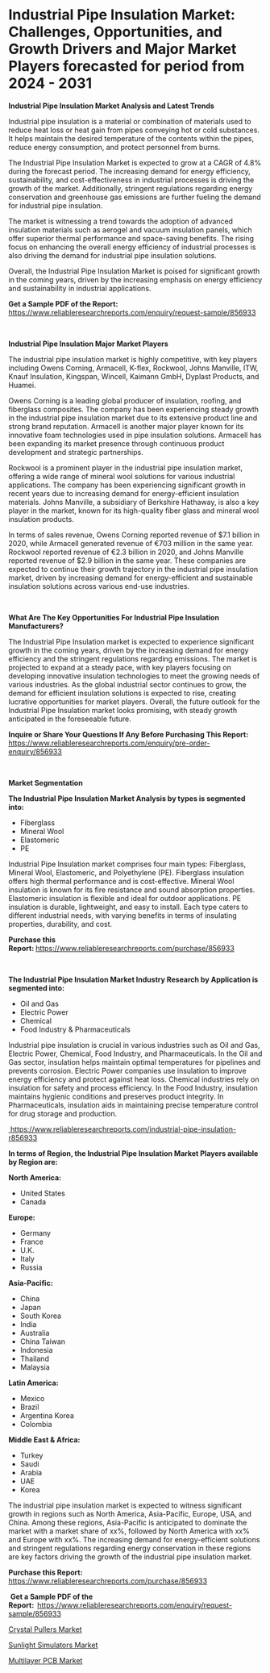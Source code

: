<p><h1>Industrial Pipe Insulation Market: Challenges, Opportunities, and Growth Drivers and Major Market Players forecasted for period from 2024 - 2031</h1></p><p><strong>Industrial Pipe Insulation Market Analysis and Latest Trends</strong></p>
<p><p>Industrial pipe insulation is a material or combination of materials used to reduce heat loss or heat gain from pipes conveying hot or cold substances. It helps maintain the desired temperature of the contents within the pipes, reduce energy consumption, and protect personnel from burns.</p><p>The Industrial Pipe Insulation Market is expected to grow at a CAGR of 4.8% during the forecast period. The increasing demand for energy efficiency, sustainability, and cost-effectiveness in industrial processes is driving the growth of the market. Additionally, stringent regulations regarding energy conservation and greenhouse gas emissions are further fueling the demand for industrial pipe insulation.</p><p>The market is witnessing a trend towards the adoption of advanced insulation materials such as aerogel and vacuum insulation panels, which offer superior thermal performance and space-saving benefits. The rising focus on enhancing the overall energy efficiency of industrial processes is also driving the demand for industrial pipe insulation solutions.</p><p>Overall, the Industrial Pipe Insulation Market is poised for significant growth in the coming years, driven by the increasing emphasis on energy efficiency and sustainability in industrial applications.</p></p>
<p><strong>Get a Sample PDF of the Report:&nbsp;</strong> <a href="https://www.reliableresearchreports.com/enquiry/request-sample/856933">https://www.reliableresearchreports.com/enquiry/request-sample/856933</a></p>
<p>&nbsp;</p>
<p><strong>Industrial Pipe Insulation Major Market Players</strong></p>
<p><p>The industrial pipe insulation market is highly competitive, with key players including Owens Corning, Armacell, K-flex, Rockwool, Johns Manville, ITW, Knauf Insulation, Kingspan, Wincell, Kaimann GmbH, Dyplast Products, and Huamei. </p><p>Owens Corning is a leading global producer of insulation, roofing, and fiberglass composites. The company has been experiencing steady growth in the industrial pipe insulation market due to its extensive product line and strong brand reputation. Armacell is another major player known for its innovative foam technologies used in pipe insulation solutions. Armacell has been expanding its market presence through continuous product development and strategic partnerships.</p><p>Rockwool is a prominent player in the industrial pipe insulation market, offering a wide range of mineral wool solutions for various industrial applications. The company has been experiencing significant growth in recent years due to increasing demand for energy-efficient insulation materials. Johns Manville, a subsidiary of Berkshire Hathaway, is also a key player in the market, known for its high-quality fiber glass and mineral wool insulation products.</p><p>In terms of sales revenue, Owens Corning reported revenue of $7.1 billion in 2020, while Armacell generated revenue of €703 million in the same year. Rockwool reported revenue of €2.3 billion in 2020, and Johns Manville reported revenue of $2.9 billion in the same year. These companies are expected to continue their growth trajectory in the industrial pipe insulation market, driven by increasing demand for energy-efficient and sustainable insulation solutions across various end-use industries.</p></p>
<p>&nbsp;</p>
<p><strong>What Are The Key Opportunities For Industrial Pipe Insulation Manufacturers?</strong></p>
<p><p>The Industrial Pipe Insulation market is expected to experience significant growth in the coming years, driven by the increasing demand for energy efficiency and the stringent regulations regarding emissions. The market is projected to expand at a steady pace, with key players focusing on developing innovative insulation technologies to meet the growing needs of various industries. As the global industrial sector continues to grow, the demand for efficient insulation solutions is expected to rise, creating lucrative opportunities for market players. Overall, the future outlook for the Industrial Pipe Insulation market looks promising, with steady growth anticipated in the foreseeable future.</p></p>
<p><strong>Inquire or Share Your Questions If Any Before Purchasing This Report:</strong> <a href="https://www.reliableresearchreports.com/enquiry/pre-order-enquiry/856933">https://www.reliableresearchreports.com/enquiry/pre-order-enquiry/856933</a></p>
<p>&nbsp;</p>
<p><strong>Market Segmentation</strong></p>
<p><strong>The Industrial Pipe Insulation Market Analysis by types is segmented into:</strong></p>
<p><ul><li>Fiberglass</li><li>Mineral Wool</li><li>Elastomeric</li><li>PE</li></ul></p>
<p><p>Industrial Pipe Insulation market comprises four main types: Fiberglass, Mineral Wool, Elastomeric, and Polyethylene (PE). Fiberglass insulation offers high thermal performance and is cost-effective. Mineral Wool insulation is known for its fire resistance and sound absorption properties. Elastomeric insulation is flexible and ideal for outdoor applications. PE insulation is durable, lightweight, and easy to install. Each type caters to different industrial needs, with varying benefits in terms of insulating properties, durability, and cost.</p></p>
<p><strong>Purchase this Report:&nbsp;</strong><a href="https://www.reliableresearchreports.com/purchase/856933">https://www.reliableresearchreports.com/purchase/856933</a></p>
<p>&nbsp;</p>
<p><strong>The Industrial Pipe Insulation Market Industry Research by Application is segmented into:</strong></p>
<p><ul><li>Oil and Gas</li><li>Electric Power</li><li>Chemical</li><li>Food Industry & Pharmaceuticals</li></ul></p>
<p><p>Industrial pipe insulation is crucial in various industries such as Oil and Gas, Electric Power, Chemical, Food Industry, and Pharmaceuticals. In the Oil and Gas sector, insulation helps maintain optimal temperatures for pipelines and prevents corrosion. Electric Power companies use insulation to improve energy efficiency and protect against heat loss. Chemical industries rely on insulation for safety and process efficiency. In the Food Industry, insulation maintains hygienic conditions and preserves product integrity. In Pharmaceuticals, insulation aids in maintaining precise temperature control for drug storage and production.</p></p>
<p><a href="https://www.reliableresearchreports.com/industrial-pipe-insulation-r856933">&nbsp;https://www.reliableresearchreports.com/industrial-pipe-insulation-r856933</a></p>
<p><strong>In terms of Region, the Industrial Pipe Insulation Market Players available by Region are:</strong></p>
<p>
    <p> <strong> North America: </strong>
        <ul>
            <li>United States</li>
            <li>Canada</li>
        </ul>
        </p> 
    <p> <strong> Europe: </strong>
        <ul>
            <li>Germany</li>
            <li>France</li>
            <li>U.K.</li>
            <li>Italy</li>
            <li>Russia</li>
        </ul>
        </p> 
    <p> <strong> Asia-Pacific: </strong>
        <ul>
            <li>China</li>
            <li>Japan</li>
            <li>South Korea</li>
            <li>India</li>
            <li>Australia</li>
            <li>China Taiwan</li>
            <li>Indonesia</li>
            <li>Thailand</li>
            <li>Malaysia</li>
        </ul>
        </p> 
    <p> <strong> Latin America: </strong>
        <ul>
            <li>Mexico</li>
            <li>Brazil</li>
            <li>Argentina Korea</li>
            <li>Colombia</li>
        </ul>
        </p> 
    <p> <strong> Middle East & Africa: </strong>
        <ul>
            <li>Turkey</li>
            <li>Saudi</li>
            <li>Arabia</li>
            <li>UAE</li>
            <li>Korea</li>
        </ul>
    </p>
    </p>
<p><p>The industrial pipe insulation market is expected to witness significant growth in regions such as North America, Asia-Pacific, Europe, USA, and China. Among these regions, Asia-Pacific is anticipated to dominate the market with a market share of xx%, followed by North America with xx% and Europe with xx%. The increasing demand for energy-efficient solutions and stringent regulations regarding energy conservation in these regions are key factors driving the growth of the industrial pipe insulation market.</p></p>
<p><strong>Purchase this Report: </strong><a href="https://www.reliableresearchreports.com/purchase/856933">https://www.reliableresearchreports.com/purchase/856933</a></p>
<p>&nbsp;<strong>Get a Sample PDF of the Report:&nbsp;&nbsp;</strong><a href="https://www.reliableresearchreports.com/enquiry/request-sample/856933">https://www.reliableresearchreports.com/enquiry/request-sample/856933</a></p>
<p><strong></strong></p>
<p><p><a href="https://github.com/ranaacryptoaddmin/Market-Research-Report-List-1/blob/main/crystal-pullers-market.md">Crystal Pullers Market</a></p><p><a href="https://github.com/RoccoManning/Market-Research-Report-List-6/blob/main/sunlight-simulators-market.md">Sunlight Simulators Market</a></p><p><a href="https://github.com/jadenRaynor/Market-Research-Report-List-1/blob/main/multilayer-pcb-market.md">Multilayer PCB Market</a></p></p>